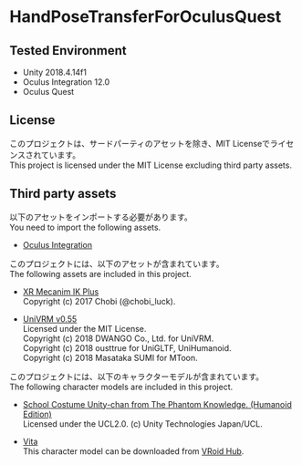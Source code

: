 # HandPoseTransferForOculusQuest

## Tested Environment
- Unity 2018.4.14f1
- Oculus Integration 12.0
- Oculus Quest

## License
このプロジェクトは、サードパーティのアセットを除き、MIT Licenseでライセンスされています。  
This project is licensed under the MIT License excluding third party assets.

## Third party assets
以下のアセットをインポートする必要があります。  
You need to import the following assets.
- [Oculus Integration](https://assetstore.unity.com/packages/tools/integration/oculus-integration-82022)

このプロジェクトには、以下のアセットが含まれています。  
The following assets are included in this project.
- [XR Mecanim IK Plus](http://chobi-glass.com/Unity/XR_MecanimIKPlus.html)  
Copyright (c) 2017 Chobi (@chobi_luck).

- [UniVRM v0.55](https://github.com/vrm-c/UniVRM/releases/tag/v0.55.0)  
Licensed under the MIT License.  
Copyright (c) 2018 DWANGO Co., Ltd. for UniVRM.  
Copyright (c) 2018 ousttrue for UniGLTF, UniHumanoid.  
Copyright (c) 2018 Masataka SUMI for MToon.  

このプロジェクトには、以下のキャラクターモデルが含まれています。  
The following character models are included in this project.
- [School Costume Unity-chan from The Phantom Knowledge. (Humanoid Edition)](http://unity-chan.com/download/download.php?id=TPK-Hmnd-Kohaku_B&v=1.1)  
Licensed under the UCL2.0. (c) Unity Technologies Japan/UCL. 

- [Vita](https://hub.vroid.com/characters/6193066630030526355/models/3525604181073039892)  
This character model can be downloaded from [VRoid Hub](https://hub.vroid.com/).
